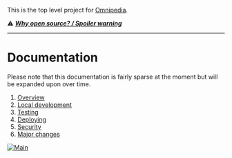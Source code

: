 This is the top level project for [Omnipedia](https://omnipedia.app/).

⚠️ ***[Why open source? / Spoiler warning](https://omnipedia.app/open-source)***

----

# Documentation

Please note that this documentation is fairly sparse at the moment but will be
expanded upon over time.

1. [Overview](docs/overview.md)
2. [Local development](docs/local-dev.md)
3. [Testing](docs/testing.md)
4. [Deploying](docs/deploying.md)
5. [Security](docs/security.md)
6. [Major changes](docs/changes.md)

[![Main](https://github.com/neurocracy/omnipedia/actions/workflows/main.yml/badge.svg)](https://github.com/neurocracy/omnipedia/actions/workflows/main.yml)
